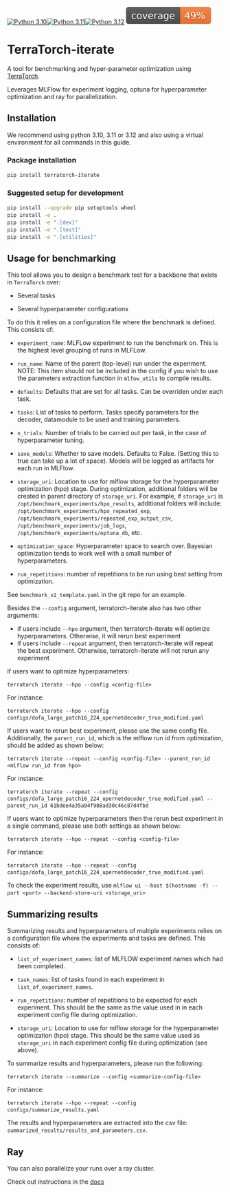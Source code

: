 [![Python 3.10](https://img.shields.io/badge/python-3.10-blue.svg)](https://www.python.org/downloads/release/python-3100/)[![Python 3.11](https://img.shields.io/badge/python-3.11-blue.svg)](https://www.python.org/downloads/release/python-3110/)[![Python 3.12](https://img.shields.io/badge/python-3.12-blue.svg)](https://www.python.org/downloads/release/python-3120/)
![alt text](./coverage.svg)
# TerraTorch-iterate

A tool for benchmarking and hyper-parameter optimization using [TerraTorch](https://github.ibm.com/GeoFM-Finetuning/terratorch).

Leverages MLFlow for experiment logging, optuna for hyperparameter optimization and ray for parallelization.

## Installation

We recommend using python 3.10, 3.11 or 3.12 and also using a virtual environment for all commands in this guide.

### Package installation

```sh
pip install terratorch-iterate
```

### Suggested setup for development

```sh
pip install --upgrade pip setuptools wheel
pip install -e .
pip install -e ".[dev]"
pip install -e ".[test]"
pip install -e ".[utilities]"
```

## Usage for benchmarking

This tool allows you to design a benchmark test for a backbone that exists in `TerraTorch` over:

- Several tasks

- Several hyperparameter configurations

To do this it relies on a configuration file where the benchmark is defined. This consists of:

- `experiment_name`: MLFLow experiment to run the benchmark on. This is the highest level grouping of runs in MLFLow.

- `run_name`: Name of the parent (top-level) run under the experiment. NOTE: This item should not be included in the config if you wish to use the parameters extraction function in `mlfow_utils` to compile results.

- `defaults`: Defaults that are set for all tasks. Can be overriden under each task.

- `tasks`: List of tasks to perform. Tasks specify parameters for the decoder, datamodule to be used and training parameters.

- `n_trials`: Number of trials to be carried out per task, in the case of hyperparameter tuning.

- `save_models`: Whether to save models. Defaults to False. (Setting this to true can take up a lot of space). Models will be logged as artifacts for each run in MLFlow.

- `storage_uri`: Location to use for mlflow storage for the hyperparameter optimization (hpo) stage. During optimization, additional folders will be created in parent directory of `storage_uri`. For example, if `storage_uri` is `/opt/benchmark_experiments/hpo_results`, additional folders will include: `/opt/benchmark_experiments/hpo_repeated_exp`, `/opt/benchmark_experiments/repeated_exp_output_csv`, `/opt/benchmark_experiments/job_logs`, `/opt/benchmark_experiments/optuna_db`, etc.

- `optimization_space`: Hyperparameter space to search over. Bayesian optimization tends to work well with a small number of hyperparameters.

- `run_repetitions`: number of repetitions to be run using best setting from optimization. 

See `benchmark_v2_template.yaml` in the git repo for an example.

Besides the `--config` argument, terratorch-iterate also has two other arguments: 
* if users include `--hpo` argument, then terratorch-iterate will optimize hyperparameters. Otherwise, it will rerun best experiment 
* if users include `--repeat` argument, then terratorch-iterate will repeat the best experiment. Otherwise, terratorch-iterate will not rerun any experiment

If users want to optimize hyperparameters:
```shell
terratorch iterate --hpo --config <config-file>
```

For instance:
```shell
terratorch iterate --hpo --config configs/dofa_large_patch16_224_upernetdecoder_true_modified.yaml
```


If users want to rerun best experiment, please use the same config file. Additionally, the `parent_run_id`, which is the mlflow run id from optimization, should be added as shown below:
```shell
terratorch iterate --repeat --config <config-file> --parent_run_id <mlflow run_id from hpo>
```
For instance:
```shell
terratorch iterate --repeat --config configs/dofa_large_patch16_224_upernetdecoder_true_modified.yaml --parent_run_id 61bdee4a35a94f988ad30c46c87d4fbd
```

If users want to optimize hyperparameters then the rerun best experiment in a single command, please use both settings as shown below:
```shell
terratorch iterate --hpo --repeat --config <config-file>
```
For instance:
```shell
terratorch iterate --hpo --repeat --config configs/dofa_large_patch16_224_upernetdecoder_true_modified.yaml
```

To check the experiment results, use `mlflow ui --host $(hostname -f) --port <port> --backend-store-uri <storage_uri>` 


## Summarizing results
Summarizing results and hyperparameters of multiple experiments relies on a configuration file where the experiments and tasks are defined. This consists of:

- `list_of_experiment_names`: list of MLFLOW experiment names which had been completed.

- `task_names`: list of tasks found in each experiment in `list_of_experiment_names`.

- `run_repetitions`: number of repetitions to be expected for each experiment. This should be the same as the value used in in each experiment config file during optimization. 

- `storage_uri`: Location to use for mlflow storage for the hyperparameter optimization (hpo) stage. This should be the same value used as `storage_uri` in each experiment config file during optimization (see above).


To summarize results and hyperparameters, please run the following: 
```shell
terratorch iterate --summarize --config <summarize-config-file>
```
For instance:
```shell
terratorch iterate --hpo --repeat --config configs/summarize_results.yaml
```

The results and hyperparameters are extracted into the csv file: `summarized_results/results_and_parameters.csv`.


## Ray
You can also parallelize your runs over a ray cluster. 

Check out instructions in the [docs](./docs/ray.md)




